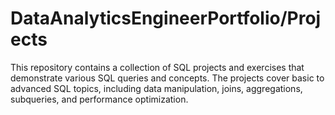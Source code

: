 # DataAnalyticsEngineerPortfolio/Projects
This repository contains a collection of SQL projects and exercises that demonstrate various SQL queries and concepts. The projects cover basic to advanced SQL topics, including data manipulation, joins, aggregations, subqueries, and performance optimization.
